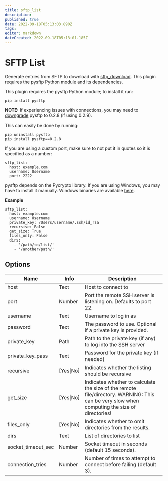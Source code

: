 ```yaml
---
title: sftp_list
description: 
published: true
date: 2022-09-18T05:13:03.890Z
tags: 
editor: markdown
dateCreated: 2022-09-18T05:13:01.185Z
---
```


# SFTP List
Generate entries from SFTP to download with [sftp_download](sftp_download). This plugin requires the pysftp Python module and its dependencies.

This plugin requires the pysftp Python module; to install it run:

```
pip install pysftp
```
**NOTE:** If experiencing issues with connections, you may need to [downgrade](https://github.com/Yenthe666/auto_backup/issues/47) pysftp to 0.2.8 (if using 0.2.9).

This can easily be done by running:
```
pip uninstall pysftp
pip install pysftp==0.2.8
```

If you are using a custom port, make sure to not put it in quotes so it is specified as a number:
```
sftp_list:
  host: example.com
  username: Username
  port: 2222
```

pysftp depends on the Pycrypto library. If you are using Windows, you may have to install it manually. Windows binaries are available [here](http://www.voidspace.org.uk/python/modules.shtml#pycrypto).

**Example**

```
sftp_list:
  host: example.com
  username: Username
  private_key: /Users/username/.ssh/id_rsa
  recursive: False
  get_size: True
  files_only: False
  dirs: 
    - '/path/to/list/'
    - '/another/path/'
```

## Options

| **Name** | **Info** | **Description** |
| --- | --- | --- |
|  host  |  Text  |  Host to connect to  |
|  port  |  Number |  Port the remote SSH server is listening on. Defaults to port 22.  |
|  username  |  Text  |  Username to log in as  |
|  password  |  Text  |  The password to use. Optional if a private key is provided.  |
|  private_key  |  Path  |  Path to the private key (if any) to log into the SSH server  |
|  private_key_pass  |  Text  |  Password for the private key (if needed)  |
|  recursive  |  [Yes\|No]  |  Indicates whether the listing should be recursive  |
|  get_size  |  [Yes\|No]  |  Indicates whether to calculate the size of the remote file/directory. WARNING: This can be very slow when computing the size of directories!  |
|  files_only  |  [Yes\|No]  |  Indicates whether to omit directories from the results.  |
| dirs | Text | List of directories to list |
| socket_timeout_sec | Number | Socket timeout in seconds (default 15 seconds). |
| connection_tries | Number | Number of times to attempt to connect before failing (default 3). |